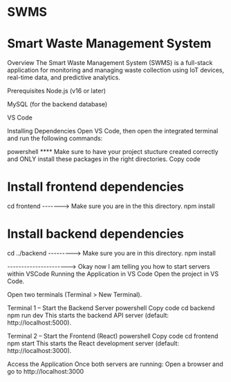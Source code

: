 # SWMS

# Smart Waste Management System

Overview
The Smart Waste Management System (SWMS) is a full-stack application for monitoring and managing waste collection using IoT devices, real-time data, and predictive analytics.

Prerequisites
Node.js (v16 or later)

MySQL (for the backend database)

VS Code

Installing Dependencies
Open VS Code, then open the integrated terminal and run the following commands:

powershell **** Make sure to have your project stucture created correctly and ONLY install these packages in the right directories. 
Copy code
# Install frontend dependencies
cd frontend  -------> Make sure you are in the this directory. 
npm install

# Install backend dependencies
cd ../backend ---------> Make sure you are in this directory. 
npm install

----------------------> Okay now I am telling you how to start servers within VSCode 
Running the Application in VS Code
Open the project in VS Code.

Open two terminals (Terminal > New Terminal).

Terminal 1 – Start the Backend Server
powershell
Copy code
cd backend
npm run dev
This starts the backend API server (default: http://localhost:5000).

Terminal 2 – Start the Frontend (React)
powershell
Copy code
cd frontend
npm start
This starts the React development server (default: http://localhost:3000).

Access the Application
Once both servers are running:
Open a browser and go to http://localhost:3000

